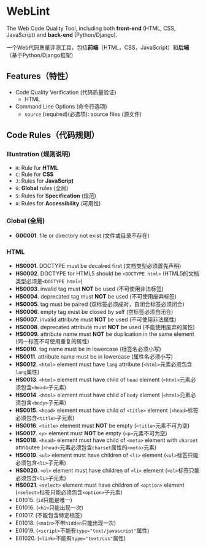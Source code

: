 # WebLint

The Web Code Quality Tool, including both **front-end** (HTML, CSS, JavaScript) and **back-end** (Python/Django).

一个Web代码质量评测工具，包括**前端**（HTML，CSS，JavaScript）和**后端**（基于Python/Django框架）

## Features（特性）

- Code Quality Verification (代码质量验证)
  - HTML
- Command Line Options (命令行选项)
  - `source` (required)(必选项): source files (源文件)

## Code Rules（代码规则）

### Illustration (规则说明)

- `H`: Rule for **HTML**
- `C`: Rule for **CSS**
- `J`: Rules for **JavaScript**
- `G`: **Global** rules (全局)
- `S`: Rules for **Specification** (规范)
- `A`: Rules for **Accessibility** (可用性)

### Global (全局)

- **G00001**. file or directory not exist (文件或目录不存在)

### HTML

- **HS0001**. DOCTYPE must be decalred first (文档类型必须首先声明)
- **HS0002**. DOCTYPE for HTML5 should be `<DOCTYPE html>` (HTML5的文档类型必须是`<DOCTYPE html>`)
- **HS0003**. invalid tag must **NOT** be used (不可使用非法标签)
- **HS0004**. deprecated tag must **NOT** be used (不可使用废弃标签)
- **HS0005**. tag must be paired (双标签必须成对，自闭合标签必须闭合)
- **HS0006**. empty tag must be closed by self (空标签必须自闭合)
- **HS0007**. invalid attribute must **NOT** be used (不可使用非法属性)
- **HS0008**. deprecated attribute must **NOT** be used (不能使用废弃的属性)
- **HS0009**. attribute name must **NOT** be duplication in the same element (同一标签不可使用重复的属性)
- **HS0010**. tag name must be in lowercase (标签名必须小写)
- **HS0011**. attribute name must be in lowercase (属性名必须小写)
- **HS0012**. `<html>` element must have `lang` attribute (`<html>`元素必须包含`lang`属性)
- **HS0013**. `<html>` element must have child of `head` element (`<html>`元素必须包含`<head>`子元素)
- **HS0014**. `<html>` element must have child of `body` element (`<html>`元素必须包含`<body>`子元素)
- **HS0015**. `<head>` element must have child of `<title>` element (`<head>`标签必须包含`<title>`子元素)
- **HS0016**. `<title>` element must **NOT** be empty (`<title>`元素不可为空)
- **HS0017**. `<p>` element must **NOT** be empty (`<p>`元素不可为空)
- **HS0018**. `<head>` element must have child of `<meta>` element with `charset` attributee (`<head>`元素必须包含`charset`属性的`<meta>`元素)
- **HS0019**. `<ul>` element must have children of `<li>` element (`<ul>`标签只能必须包含`<li>`子元素)
- **HS0020**. `<ol>` element must have children of `<li>` element (`<ol>`标签只能必须包含`<li>`子元素)
- **HS0021**. `<select>` element must have children of `<option>` element (`<select>`标签只能必须包含`<option>`子元素)
- E01015. (`id`只能是唯一)
- E01016. (`<h1>`只能出现一次)
- E01017. (不能包含特定标签)
- E01018. (`<main>`不带`hidden`只能出现一次)
- E01019. (`<script>`不能有`type="text/javascript"`属性)
- E01020. (`<link>`不能有`type="text/css"`属性)
